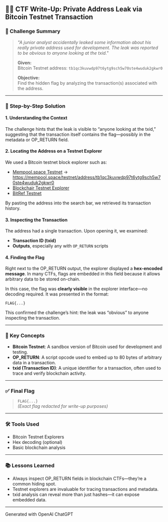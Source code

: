 ## 🕵️‍♂️ CTF Write-Up: **Private Address Leak via Bitcoin Testnet Transaction**

### 📌 Challenge Summary

> _"A junior analyst accidentally leaked some information about his really private address used for development. The leak was reported to be obvious to anyone looking at the txid."_  
>  
> **Given:**  
> Bitcoin Testnet address: `tb1qc3kuvwdp97t6ytg9sch5w70ste4wuduk2gkwr0`  
>  
> **Objective:**  
> Find the hidden flag by analyzing the transaction(s) associated with the address.

---

### 🧭 Step-by-Step Solution

#### 1. **Understanding the Context**
The challenge hints that the leak is visible to “anyone looking at the txid,” suggesting that the transaction itself contains the flag—possibly in the metadata or OP_RETURN field.

#### 2. **Locating the Address on a Testnet Explorer**
We used a Bitcoin testnet block explorer such as:
- [Mempool.space Testnet](https://mempool.space/testnet) -> https://mempool.space/testnet/address/tb1qc3kuvwdp97t6ytg9sch5w70ste4wuduk2gkwr0
- [Blockchair Testnet Explorer](https://blockchair.com/bitcoin/testnet)
- [BitRef Testnet](https://bitref.com/)

By pasting the address into the search bar, we retrieved its transaction history.

#### 3. **Inspecting the Transaction**
The address had a single transaction. Upon opening it, we examined:
- **Transaction ID (txid)**
- **Outputs**, especially any with `OP_RETURN` scripts

#### 4. **Finding the Flag**
Right next to the OP_RETURN output, the explorer displayed a **hex-encoded message**. In many CTFs, flags are embedded in this field because it allows arbitrary data to be stored on-chain.

In this case, the flag was **clearly visible** in the explorer interface—no decoding required. It was presented in the format:

```
FLAG{...}
```

This confirmed the challenge’s hint: the leak was “obvious” to anyone inspecting the transaction.

---

### 🧠 Key Concepts

- **Bitcoin Testnet**: A sandbox version of Bitcoin used for development and testing.
- **OP_RETURN**: A script opcode used to embed up to 80 bytes of arbitrary data in a transaction.
- **txid (Transaction ID)**: A unique identifier for a transaction, often used to trace and verify blockchain activity.

---

### ✅ Final Flag

> `FLAG{...}`  
> *(Exact flag redacted for write-up purposes)*

---

### 🛠️ Tools Used

- Bitcoin Testnet Explorers
- Hex decoding (optional)
- Basic blockchain analysis

---

### 📚 Lessons Learned

- Always inspect OP_RETURN fields in blockchain CTFs—they’re a common hiding spot.
- Testnet explorers are invaluable for tracing transactions and metadata.
- txid analysis can reveal more than just hashes—it can expose embedded data.

---

Generated with OpenAI ChatGPT